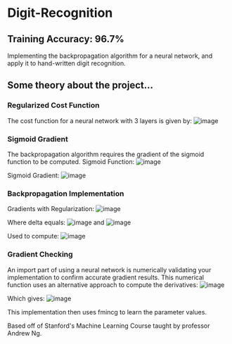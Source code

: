 # Digit-Recognition

## Training Accuracy: 96.7%

Implementing the backpropagation algorithm for a neural network, and apply it to hand-written digit recognition. 

## Some theory about the project...

### Regularized Cost Function
The cost function for a neural network with 3 layers is given by:
![image](https://user-images.githubusercontent.com/41659296/53733136-055f1780-3e4e-11e9-9859-11ecc124bd26.png)

### Sigmoid Gradient
The backpropagation algorithm requires the gradient of the sigmoid function to be computed.
Sigmoid Function:
![image](https://user-images.githubusercontent.com/41659296/53733209-5111c100-3e4e-11e9-872b-da9b87d5c9d2.png)

Sigmoid Gradient:
![image](https://user-images.githubusercontent.com/41659296/53733231-61c23700-3e4e-11e9-9dd1-bc44b8a81eb2.png)

### Backpropagation Implementation
Gradients with Regularization:
![image](https://user-images.githubusercontent.com/41659296/53733447-03e21f00-3e4f-11e9-920c-d1bae40660ff.png)

Where delta equals:
![image](https://user-images.githubusercontent.com/41659296/53733500-283dfb80-3e4f-11e9-8cd3-9bf1825f2e1e.png)
and
![image](https://user-images.githubusercontent.com/41659296/53733537-4572ca00-3e4f-11e9-9459-3ff30cf047d1.png)

Used to compute:
![image](https://user-images.githubusercontent.com/41659296/53733574-60ddd500-3e4f-11e9-85ff-779fc46d6aa1.png)

### Gradient Checking
An import part of using a neural network is numerically validating your implementation to confirm accurate gradient results.
This numerical function uses an alternative approach to compute the derivatives:
![image](https://user-images.githubusercontent.com/41659296/53733706-d649a580-3e4f-11e9-9d82-84c4ce080f63.png)

Which gives:
![image](https://user-images.githubusercontent.com/41659296/53733717-dfd30d80-3e4f-11e9-8751-4d6449888adb.png)


This implementation then uses fmincg to learn the parameter values.

Based off of Stanford's Machine Learning Course taught by professor Andrew Ng.
